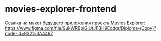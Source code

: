 # movies-explorer-frontend

Ссылка на макет будущего приложения проекта Muvies Explorer: https://www.figma.com/file/9ukWRBpiGlUtJFBH9Eddgr/Diploma-(Copy)?node-id=932%3A4497

